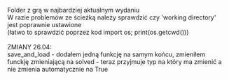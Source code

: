 Folder z grą w najbardziej aktualnym wydaniu\
W razie problemów ze ścieżką należy sprawdzić czy 'working directory' jest poprawnie ustawione\
(łatwo to sprawdzić poprzez kod import os; print(os.getcwd()))\
\
ZMIANY 26.04:\
save_and_load - dodałem jedną funkcję na samym końcu, zmieniłem funckję zmieniającą na solved - teraz przyjmuje typ na który ma zmienić a nie zmienia automatycznie na True

